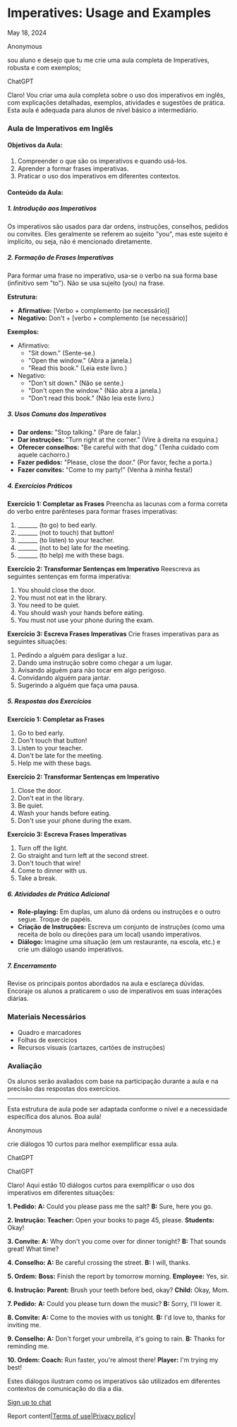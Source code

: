 

# Imperatives: Usage and Examples

May 18, 2024



Anonymous

sou aluno e desejo que tu me crie uma aula completa de Imperatives, robusta e com exemplos;

ChatGPT

Claro! Vou criar uma aula completa sobre o uso dos imperativos em inglês, com explicações detalhadas, exemplos, atividades e sugestões de prática. Esta aula é adequada para alunos de nível básico a intermediário.

### Aula de Imperativos em Inglês

#### Objetivos da Aula:

1. Compreender o que são os imperativos e quando usá-los.
2. Aprender a formar frases imperativas.
3. Praticar o uso dos imperativos em diferentes contextos.

#### Conteúdo da Aula:

##### 1. Introdução aos Imperativos

Os imperativos são usados para dar ordens, instruções, conselhos, pedidos ou convites. Eles geralmente se referem ao sujeito "you", mas este sujeito é implícito, ou seja, não é mencionado diretamente.

##### 2. Formação de Frases Imperativas

Para formar uma frase no imperativo, usa-se o verbo na sua forma base (infinitivo sem "to"). Não se usa sujeito (you) na frase.

**Estrutura:**

- **Afirmativo:** [Verbo + complemento (se necessário)]
- **Negativo:** Don't + [verbo + complemento (se necessário)]

**Exemplos:**

- Afirmativo:
  - "Sit down." (Sente-se.)
  - "Open the window." (Abra a janela.)
  - "Read this book." (Leia este livro.)
- Negativo:
  - "Don't sit down." (Não se sente.)
  - "Don't open the window." (Não abra a janela.)
  - "Don't read this book." (Não leia este livro.)

##### 3. Usos Comuns dos Imperativos

- **Dar ordens:** "Stop talking." (Pare de falar.)
- **Dar instruções:** "Turn right at the corner." (Vire à direita na esquina.)
- **Oferecer conselhos:** "Be careful with that dog." (Tenha cuidado com aquele cachorro.)
- **Fazer pedidos:** "Please, close the door." (Por favor, feche a porta.)
- **Fazer convites:** "Come to my party!" (Venha à minha festa!)

##### 4. Exercícios Práticos

**Exercício 1: Completar as Frases** Preencha as lacunas com a forma correta do verbo entre parênteses para formar frases imperativas:

1. _______ (to go) to bed early.
2. _______ (not to touch) that button!
3. _______ (to listen) to your teacher.
4. _______ (not to be) late for the meeting.
5. _______ (to help) me with these bags.

**Exercício 2: Transformar Sentenças em Imperativo** Reescreva as seguintes sentenças em forma imperativa:

1. You should close the door.
2. You must not eat in the library.
3. You need to be quiet.
4. You should wash your hands before eating.
5. You must not use your phone during the exam.

**Exercício 3: Escreva Frases Imperativas** Crie frases imperativas para as seguintes situações:

1. Pedindo a alguém para desligar a luz.
2. Dando uma instrução sobre como chegar a um lugar.
3. Avisando alguém para não tocar em algo perigoso.
4. Convidando alguém para jantar.
5. Sugerindo a alguém que faça uma pausa.

##### 5. Respostas dos Exercícios

**Exercício 1: Completar as Frases**

1. Go to bed early.
2. Don't touch that button!
3. Listen to your teacher.
4. Don't be late for the meeting.
5. Help me with these bags.

**Exercício 2: Transformar Sentenças em Imperativo**

1. Close the door.
2. Don't eat in the library.
3. Be quiet.
4. Wash your hands before eating.
5. Don't use your phone during the exam.

**Exercício 3: Escreva Frases Imperativas**

1. Turn off the light.
2. Go straight and turn left at the second street.
3. Don't touch that wire!
4. Come to dinner with us.
5. Take a break.

##### 6. Atividades de Prática Adicional

- **Role-playing:** Em duplas, um aluno dá ordens ou instruções e o outro segue. Troque de papéis.
- **Criação de Instruções:** Escreva um conjunto de instruções (como uma receita de bolo ou direções para um local) usando imperativos.
- **Diálogo:** Imagine uma situação (em um restaurante, na escola, etc.) e crie um diálogo usando imperativos.

##### 7. Encerramento

Revise os principais pontos abordados na aula e esclareça dúvidas. Encoraje os alunos a praticarem o uso de imperativos em suas interações diárias.

### Materiais Necessários

- Quadro e marcadores
- Folhas de exercícios
- Recursos visuais (cartazes, cartões de instruções)

### Avaliação

Os alunos serão avaliados com base na participação durante a aula e na precisão das respostas dos exercícios.

------

Esta estrutura de aula pode ser adaptada conforme o nível e a necessidade específica dos alunos. Boa aula!



Anonymous

crie diálogos 10 curtos para melhor exemplificar essa aula.

ChatGPT

ChatGPT

Claro! Aqui estão 10 diálogos curtos para exemplificar o uso dos imperativos em diferentes situações:

**1. Pedido:** **A:** Could you please pass me the salt? **B:** Sure, here you go.

**2. Instrução:** **Teacher:** Open your books to page 45, please. **Students:** Okay!

**3. Convite:** **A:** Why don't you come over for dinner tonight? **B:** That sounds great! What time?

**4. Conselho:** **A:** Be careful crossing the street. **B:** I will, thanks.

**5. Ordem:** **Boss:** Finish the report by tomorrow morning. **Employee:** Yes, sir.

**6. Instrução:** **Parent:** Brush your teeth before bed, okay? **Child:** Okay, Mom.

**7. Pedido:** **A:** Could you please turn down the music? **B:** Sorry, I'll lower it.

**8. Convite:** **A:** Come to the movies with us tonight. **B:** I'd love to, thanks for inviting me.

**9. Conselho:** **A:** Don't forget your umbrella, it's going to rain. **B:** Thanks for reminding me.

**10. Ordem:** **Coach:** Run faster, you're almost there! **Player:** I'm trying my best!

Estes diálogos ilustram como os imperativos são utilizados em diferentes contextos de comunicação do dia a dia.

[Sign up to chat](https://chatgpt.com/)

Report content|[Terms of use](https://openai.com/policies/terms-of-use)|[Privacy policy](https://openai.com/policies/privacy-policy)|